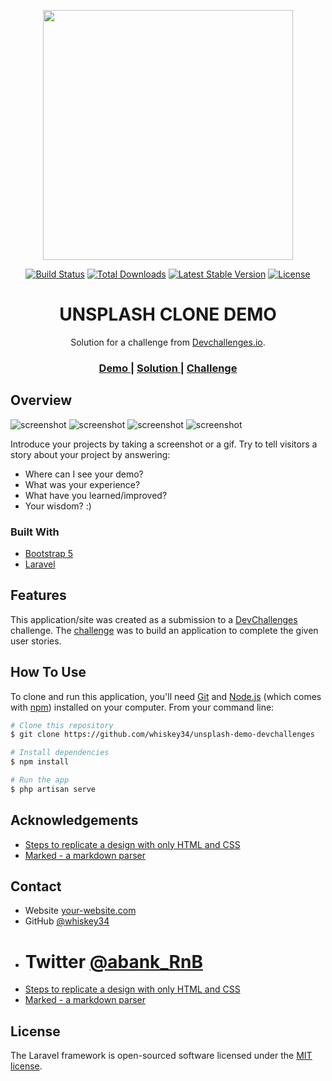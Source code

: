 <p align="center"><a href="https://laravel.com" target="_blank"><img src="https://raw.githubusercontent.com/laravel/art/master/logo-lockup/5%20SVG/2%20CMYK/1%20Full%20Color/laravel-logolockup-cmyk-red.svg" width="400"></a></p>

<p align="center">
<a href="https://travis-ci.org/laravel/framework"><img src="https://travis-ci.org/laravel/framework.svg" alt="Build Status"></a>
<a href="https://packagist.org/packages/laravel/framework"><img src="https://img.shields.io/packagist/dt/laravel/framework" alt="Total Downloads"></a>
<a href="https://packagist.org/packages/laravel/framework"><img src="https://img.shields.io/packagist/v/laravel/framework" alt="Latest Stable Version"></a>
<a href="https://packagist.org/packages/laravel/framework"><img src="https://img.shields.io/packagist/l/laravel/framework" alt="License"></a>
</p>

<h1 align="center">UNSPLASH CLONE DEMO</h1>

<div align="center">
   Solution for a challenge from  <a href="http://devchallenges.io" target="_blank">Devchallenges.io</a>.
</div>

<div align="center">
  <h3>
    <a href="https://unsplash-demo-devch.000webhostapp.com/">
      Demo
    </a>
    <span> | </span>
    <a href="https://github.com/whiskey34/unsplash-demo-devchallenges">
      Solution
    </a>
    <span> | </span>
    <a href="https://devchallenges.io/challenges/rYyhwJAxMfES5jNQ9YsP">
      Challenge
    </a>
  </h3>
</div>

<!-- OVERVIEW -->

## Overview

![screenshot](https://res.cloudinary.com/delf-api/image/upload/v1667808604/lxrmuvtu7nsov9ywrciy.png)
![screenshot](https://res.cloudinary.com/delf-api/image/upload/v1667808632/pawmngoihvdchjdv87b5.png)
![screenshot](https://res.cloudinary.com/delf-api/image/upload/v1667808534/yymxxmohxezkw2su9fo0.png)
![screenshot](https://res.cloudinary.com/delf-api/image/upload/v1667808298/tlwnl5u3dby3ifjjq1p9.png)

Introduce your projects by taking a screenshot or a gif. Try to tell visitors a story about your project by answering:

-   Where can I see your demo?
-   What was your experience?
-   What have you learned/improved?
-   Your wisdom? :)

### Built With

<!-- This section should list any major frameworks that you built your project using. Here are a few examples.-->

-   [Bootstrap 5](https://bootstrap.com/)
-   [Laravel](https://laravel.com/)

## Features

<!-- List the features of your application or follow the template. Don't share the figma file here :) -->

This application/site was created as a submission to a [DevChallenges](https://devchallenges.io/challenges) challenge. The [challenge](https://devchallenges.io/challenges/rYyhwJAxMfES5jNQ9YsP) was to build an application to complete the given user stories.

## How To Use

<!-- Example: -->

To clone and run this application, you'll need [Git](https://git-scm.com) and [Node.js](https://nodejs.org/en/download/) (which comes with [npm](http://npmjs.com)) installed on your computer. From your command line:

```bash
# Clone this repository
$ git clone https://github.com/whiskey34/unsplash-demo-devchallenges

# Install dependencies
$ npm install

# Run the app
$ php artisan serve
```

## Acknowledgements

<!-- This section should list any articles or add-ons/plugins that helps you to complete the project. This is optional but it will help you in the future. For example: -->

-   [Steps to replicate a design with only HTML and CSS](https://devchallenges-blogs.web.app/how-to-replicate-design/)
-   [Marked - a markdown parser](https://github.com/chjj/marked)

## Contact

-   Website [your-website.com](https://unsplash-demo-devch.000webhostapp.com/)
-   GitHub [@whiskey34](https://github.com/whiskey34)
-   # Twitter [@abank_RnB](https://twitter.com/abank_RnB)
-   [Steps to replicate a design with only HTML and CSS](https://devchallenges-blogs.web.app/how-to-replicate-design/)
-   [Marked - a markdown parser](https://github.com/chjj/marked)

## License

The Laravel framework is open-sourced software licensed under the [MIT license](https://opensource.org/licenses/MIT).
